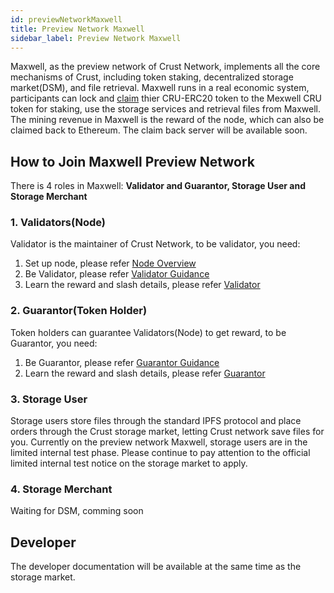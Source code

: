 ```yaml
---
id: previewNetworkMaxwell
title: Preview Network Maxwell
sidebar_label: Preview Network Maxwell
---
```


Maxwell, as the preview network of Crust Network, implements all the core mechanisms of Crust, including token staking, decentralized storage market(DSM), and file retrieval. Maxwell runs in a real economic system, participants can lock and [claim](claims.md) thier CRU-ERC20 token to the Mexwell CRU token for staking, use the storage services and retrieval files from Maxwell. The mining revenue in Maxwell is the reward of the node, which can also be claimed back to Ethereum. The claim back server will be available soon.

## How to Join Maxwell Preview Network

There is 4 roles in Maxwell: **Validator and Guarantor, Storage User and Storage Merchant**

### 1. Validators(Node)

Validator is the maintainer of Crust Network, to be validator, you need:

1. Set up node, please refer [Node Overview](node-overview.md)
2. Be Validator, please refer [Validator Guidance](validatorGuidance.md)
3. Learn the reward and slash details, please refer [Validator](validator.md)

### 2. Guarantor(Token Holder)

Token holders can guarantee Validators(Node) to get reward, to be Guarantor, you need:

1. Be Guarantor, please refer [Guarantor Guidance](guarantor-guidance.md)
2. Learn the reward and slash details, please refer [Guarantor](guarantor.md)

### 3. Storage User

Storage users store files through the standard IPFS protocol and place orders through the Crust storage market, letting Crust network save files for you.
Currently on the preview network Maxwell, storage users are in the limited internal test phase. Please continue to pay attention to the official limited internal test notice on the storage market to apply.

### 4. Storage Merchant

Waiting for DSM, comming soon

## Developer

The developer documentation will be available at the same time as the storage market.
